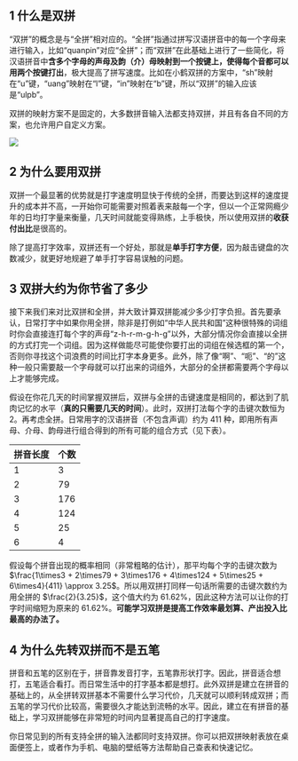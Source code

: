 ## 1 什么是双拼
“双拼”的概念是与“全拼”相对应的。“全拼”指通过拼写汉语拼音中的每一个字母来进行输入，比如“quanpin”对应“全拼”；而“双拼”在此基础上进行了一些简化，将汉语拼音中**含多个字母的声母及韵（介）母映射到一个按键上，使得每个音都可以用两个按键打出**，极大提高了拼写速度。比如在小鹤双拼的方案中，“sh”映射在“u”键，“uang”映射在“l”键，“in”映射在“b”键，所以“双拼”的输入应该是“ulpb”。

双拼的映射方案不是固定的，大多数拼音输入法都支持双拼，并且有各自不同的方案，也允许用户自定义方案。

![](https://imgkr.cn-bj.ufileos.com/2eb8cc6d-85c7-46a4-8bf3-9a418b118513.png)

## 2 为什么要用双拼
<!-- 讲双拼的优点，比如上手快，收获付出比高，提高工作效率，单手打字 -->
双拼一个最显著的优势就是打字速度明显快于传统的全拼，而要达到这样的速度提升的成本并不高，一开始你可能需要对照着表来敲每一个字，但以一个正常网瘾少年的日均打字量来衡量，几天时间就能变得熟练，上手极快，所以使用双拼的**收获付出比**是很高的。

除了提高打字效率，双拼还有一个好处，那就是**单手打字方便**，因为敲击键盘的次数减少，就更好地规避了单手打字容易误触的问题。

## 3 双拼大约为你节省了多少
接下来我们来对比双拼和全拼，并大致计算双拼能减少多少打字负担。首先要承认，日常打字中如果你用全拼，除非是打例如“中华人民共和国”这种很特殊的词组时你会直接连打每个字的声母“z-h-r-m-g-h-g”以外，大部分情况你会直接以全拼的方式打完一个词组。因为这样做能尽可能使你要打出的词组在候选框的第一个，否则你寻找这个词浪费的时间比打字本身更多。此外，除了像“啊”、“呃”、“的”这种一般只需要敲一个字母就可以打出来的词组外，大部分的全拼都需要两个字母以上才能够完成。

假设在你花几天的时间掌握双拼后，双拼与全拼的击键速度是相同的，都达到了肌肉记忆的水平（**真的只需要几天的时间**）。此时，双拼打法每个字的击键次数恒为 2。再考虑全拼。日常用字的汉语拼音（不包含声调）约为 411 种，即用所有声母、介母、韵母进行组合得到的所有可能的组合方式（见下表）。
<!-- | 拼音长度 | 1 | 2 | 3 | 4 | 5 | 6 |
| - | - | - | - | - | - | - |
| 个数 | 3 | 79 | 176 | 124 | 25 | 4 | -->

| 拼音长度 | 个数 |
| - | - |
| 1 | 3 |
| 2 | 79 |
| 3 | 176 |
| 4 | 124 |
| 5 | 25 |
| 6 | 4 |
假设每个拼音出现的概率相同（非常粗略的估计），那平均每个字的击键次数为 $\frac{1\times3 + 2\times79 + 3\times176 + 4\times124 + 5\times25 + 6\times4}{411} \approx 3.25$。所以用双拼打同样一句话所需要的击键次数约为用全拼的 $\frac{2}{3.25}$，这个值大约为 $61.62\%$，因此这种方法可以让你的打字时间缩短为原来的 $61.62\%$。**可能学习双拼是提高工作效率最划算、产出投入比最高的办法了。**

## 4 为什么先转双拼而不是五笔
拼音和五笔的区别在于，拼音靠发音打字，五笔靠形状打字。因此，拼音适合想打，五笔适合看打。而日常生活中的打字基本都是想打。此外双拼是建立在拼音的基础上的，从全拼转双拼基本不需要什么学习代价，几天就可以顺利转成双拼；而五笔的学习代价比较高，需要很久才能达到流畅的水平。因此，建立在有拼音的基础上，学习双拼能够在非常短的时间内显著提高自己的打字速度。

你日常见到的所有支持全拼的输入法都同时支持双拼。你可以把双拼映射表放在桌面便签上，或者作为手机、电脑的壁纸等方法帮助自己查表和快速记忆。